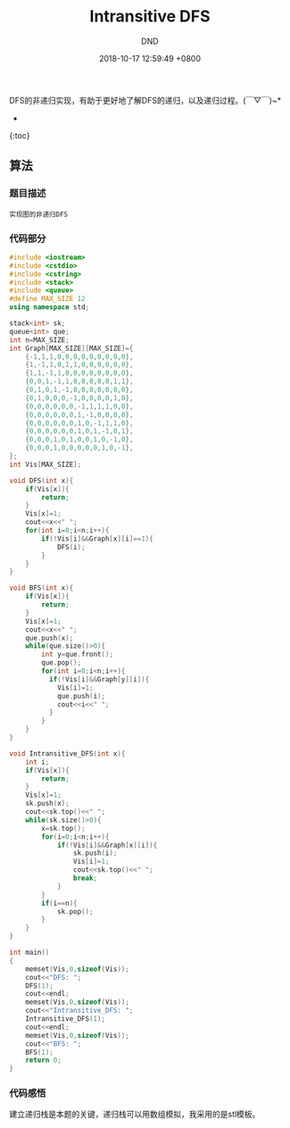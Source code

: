 ﻿---
layout: post
title:  "Intransitive DFS"
date:   2018-10-17 12:59:49 +0800
categories: Datastructure
tags: Datastructure
img: http://pgscy2alk.bkt.clouddn.com/two.jpg
author: DND
---

DFS的非递归实现，有助于更好地了解DFS的递归，以及递归过程。(￣▽￣)~*

* 
{:toc}

## 算法

### 题目描述
```
实现图的非递归DFS
```
### 代码部分

```c++
#include <iostream>
#include <cstdio>
#include <cstring>
#include <stack>
#include <queue>
#define MAX_SIZE 12
using namespace std;

stack<int> sk;
queue<int> que;
int n=MAX_SIZE;
int Graph[MAX_SIZE][MAX_SIZE]={
    {-1,1,1,0,0,0,0,0,0,0,0,0},
	{1,-1,1,0,1,1,0,0,0,0,0,0},
	{1,1,-1,1,0,0,0,0,0,0,0,0},
	{0,0,1,-1,1,0,0,0,0,0,1,1},
	{0,1,0,1,-1,0,0,0,0,0,0,0},
	{0,1,0,0,0,-1,0,0,0,0,1,0},
	{0,0,0,0,0,0,-1,1,1,1,0,0},
	{0,0,0,0,0,0,1,-1,0,0,0,0},
	{0,0,0,0,0,0,1,0,-1,1,1,0},
	{0,0,0,0,0,0,1,0,1,-1,0,1},
	{0,0,0,1,0,1,0,0,1,0,-1,0},
	{0,0,0,1,0,0,0,0,0,1,0,-1},
};
int Vis[MAX_SIZE];

void DFS(int x){
    if(Vis[x]){
        return;
    }
    Vis[x]=1;
    cout<<x<<" ";
    for(int i=0;i<n;i++){
        if(!Vis[i]&&Graph[x][i]==1){
            DFS(i);
        }
    }
}

void BFS(int x){
    if(Vis[x]){
        return;
    }
    Vis[x]=1;
    cout<<x<<" ";
    que.push(x);
    while(que.size()>0){
        int y=que.front();
        que.pop();
        for(int i=0;i<n;i++){
          if(!Vis[i]&&Graph[y][i]){
            Vis[i]=1;
            que.push(i);
            cout<<i<<" ";
          }
        }
    }
}

void Intransitive_DFS(int x){
    int i;
    if(Vis[x]){
        return;
    }
    Vis[x]=1;
    sk.push(x);
    cout<<sk.top()<<" ";
    while(sk.size()>0){
        x=sk.top();
        for(i=0;i<n;i++){
            if(!Vis[i]&&Graph[x][i]){
                sk.push(i);
                Vis[i]=1;
                cout<<sk.top()<<" ";
                break;
            }
        }
        if(i==n){
            sk.pop();
        }
    }
}

int main()
{
    memset(Vis,0,sizeof(Vis));
    cout<<"DFS: ";
    DFS(1);
    cout<<endl;
    memset(Vis,0,sizeof(Vis));
    cout<<"Intransitive_DFS: ";
    Intransitive_DFS(1);
    cout<<endl;
    memset(Vis,0,sizeof(Vis));
    cout<<"BFS: ";
    BFS(1);
    return 0;
}

```


### 代码感悟
建立递归栈是本题的关键，递归栈可以用数组模拟，我采用的是stl模板。

